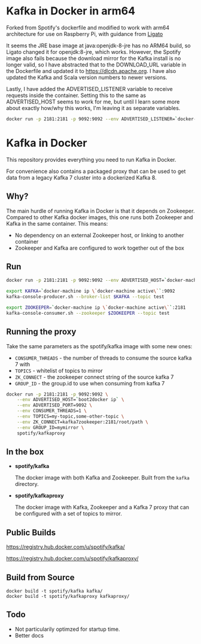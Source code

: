 Kafka in Docker in arm64
===
Forked from Spotify's dockerfile and modified to work with arm64 architecture for use on Raspberry Pi, with guidance from [Ligato](https://docs.ligato.io/en/dev/user-guide/arm64/)

It seems the JRE base image at java:openjdk-8-jre has no ARM64 build, so Ligato changed it for openjdk:8-jre, which works.  However, the Spotify image also fails because the download mirror for the Kafka install is no longer valid, so I have abstracted that to the DOWNLOAD_URL variable in the Dockerfile and updated it to https://dlcdn.apache.org.  I have also updated the Kafka and Scala version numbers to newer versions.

Lastly, I have added the ADVERTISED_LISTENER variable to receive requests inside the container.  Setting this to the same as ADVERTISED_HOST seems to work for me, but until I learn some more about exactly how/why this works, I'm leaving it as separate variables.

```bash
docker run -p 2181:2181 -p 9092:9092 --env ADVERTISED_LISTENER=`docker-machine ip \`docker-machine active\``--env ADVERTISED_HOST=`docker-machine ip \`docker-machine active\`` --env ADVERTISED_PORT=9092 spotify/kafka
```

Kafka in Docker
===

This repository provides everything you need to run Kafka in Docker.

For convenience also contains a packaged proxy that can be used to get data from
a legacy Kafka 7 cluster into a dockerized Kafka 8.

Why?
---
The main hurdle of running Kafka in Docker is that it depends on Zookeeper.
Compared to other Kafka docker images, this one runs both Zookeeper and Kafka
in the same container. This means:

* No dependency on an external Zookeeper host, or linking to another container
* Zookeeper and Kafka are configured to work together out of the box

Run
---

```bash
docker run -p 2181:2181 -p 9092:9092 --env ADVERTISED_HOST=`docker-machine ip \`docker-machine active\`` --env ADVERTISED_PORT=9092 spotify/kafka
```

```bash
export KAFKA=`docker-machine ip \`docker-machine active\``:9092
kafka-console-producer.sh --broker-list $KAFKA --topic test
```

```bash
export ZOOKEEPER=`docker-machine ip \`docker-machine active\``:2181
kafka-console-consumer.sh --zookeeper $ZOOKEEPER --topic test
```

Running the proxy
-----------------

Take the same parameters as the spotify/kafka image with some new ones:
 * `CONSUMER_THREADS` - the number of threads to consume the source kafka 7 with
 * `TOPICS` - whitelist of topics to mirror
 * `ZK_CONNECT` - the zookeeper connect string of the source kafka 7
 * `GROUP_ID` - the group.id to use when consuming from kafka 7

```bash
docker run -p 2181:2181 -p 9092:9092 \
    --env ADVERTISED_HOST=`boot2docker ip` \
    --env ADVERTISED_PORT=9092 \
    --env CONSUMER_THREADS=1 \
    --env TOPICS=my-topic,some-other-topic \
    --env ZK_CONNECT=kafka7zookeeper:2181/root/path \
    --env GROUP_ID=mymirror \
    spotify/kafkaproxy
```

In the box
---
* **spotify/kafka**

  The docker image with both Kafka and Zookeeper. Built from the `kafka`
  directory.

* **spotify/kafkaproxy**

  The docker image with Kafka, Zookeeper and a Kafka 7 proxy that can be
  configured with a set of topics to mirror.

Public Builds
---

https://registry.hub.docker.com/u/spotify/kafka/

https://registry.hub.docker.com/u/spotify/kafkaproxy/

Build from Source
---

    docker build -t spotify/kafka kafka/
    docker build -t spotify/kafkaproxy kafkaproxy/

Todo
---

* Not particularily optimzed for startup time.
* Better docs

